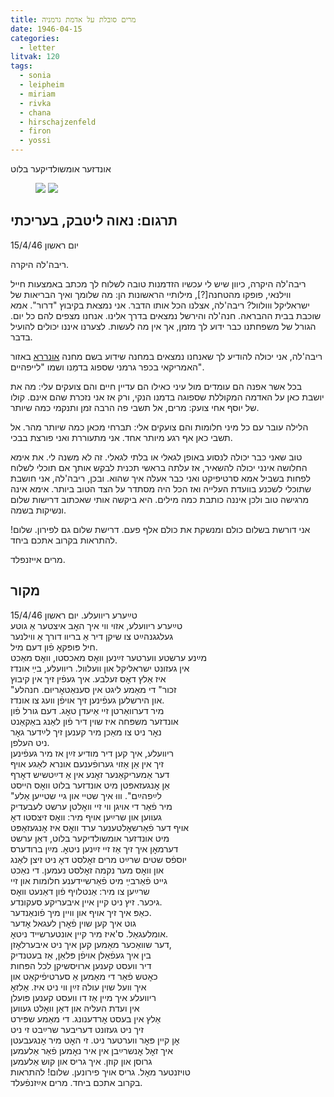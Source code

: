 ```yaml
---
title: מרים סובלת על אדמת גרמניה
date: 1946-04-15
categories:
  - letter
litvak: 120
tags:
  - sonia
  - leipheim
  - miriam
  - rivka
  - chana
  - hirschajzenfeld
  - firon
  - yossi
---
```


אונדזער אומשולדיקער בלוט

<figure class="half">
    <a  href="/pupko-papers/assets/images/1946-04-15-miriam-1.jpg">
    <img src="/pupko-papers/assets/images/1946-04-15-miriam-1.jpg"></a>
    <a  href="/pupko-papers/assets/images/1946-04-15-miriam-2.jpg">
    <img src="/pupko-papers/assets/images/1946-04-15-miriam-2.jpg"></a>
</figure>

## תרגום: נאוה ליטבק, בעריכתי

יום ראשון 15/4/46

ריבה'לה היקרה.

ריבה'לה היקרה, כיוון שיש לי עכשיו הזדמנות טובה לשלוח לך מכתב באמצעות חייל ווילנאי, פופקו
מהטחנה[?], מילותיי הראשונות הן:
מה שלומך ואיך הבריאות של ישראליקל ווולוול?
ריבה'לה, אצלנו
הכל אותו הדבר. אני נמצאת בקיבוץ "דרור". אמא שוכבת בבית ההבראה. חנה'לה והירשל נמצאים בדרך
אלינו. אנחנו מצפים להם כל יום.
הגורל של משפחתנו כבר ידוע לך מזמן, אך אין מה לעשות. לצערנו איננו יכולים להועיל בדבר.

ריבה'לה, אני יכולה להודיע לך שאנחנו נמצאים במחנה שידוע בשם מחנה [אונררא](https://en.wikipedia.org/wiki/United_Nations_Relief_and_Rehabilitation_Administration) באזור האמריקאי
בכפר גרמני שספוג בדמֵנו ושמו "לייפהיים".

בכל אשר אפנה הם עומדים מול עיני
כאילו הם עדיין חיים והם צועקים עלי:
מה את יושבת כאן על האדמה המקוללת שספוגה בדמנו הנקי,
ורק אז אני נזכרת שהם אינם.
קולו של יוסף אחי צועק: מרים, אל תשבי פה הרבה זמן
ותנקמי כמה שיותר.

הלילה עובר עם כל מיני חלומות והם צועקים אלי: תברחי מכאן כמה שיותר
מהר. אל תשבי כאן אף רגע מיותר אחד. אני מתעוררת ואני פורצת בבכי.

טוב שאני כבר יכולה לנסוע באופן לגאלי או בלתי לגאלי.
זה לא משנה לי. את אימא החלושה אינני
יכולה להשאיר, אז עלתה בראשי תכנית לבקש אותך אם תוכלי לשלוח לפחות בשביל אמא
סרטיפיקט ואני כבר אעלה איך שהוא.
ובכן, ריבה'לה, אני חושבת שתוכלי לשכנע בוועדת העלייה ואז
הכל היה מסתדר על הצד הטוב ביותר.
אימא אינה מרגישה טוב ולכן איננה כותבת כמה מילים. היא
ביקשה אותי שאכתוב דרישות שלום ונשיקות בשמה.

אני דורשת בשלום כולם ומנשקת את כולם אלף
פעם. דרישת שלום גם לפירון. שלום! להתראות בקרוב אתכם ביחד.

מרים אייזנפלד.

## מקור

טײַערע ריוועלע. יום ראשון 15/4/46  
טײַערע ריוועלע, אזוי ווי איך האׇב איצטער אַ גוטע  
געלגגנהײַט צו שיקן דיר אַ בריוו דורך אַ ווילנער  
חיל פּופּקאׇ פֿון דעם מיל.  
מײַנע ערשטע ווערטער זײַנען וואׇס מאכסטו, וואׇס מאַכט  
אין געזונט ישראליקל און וועלוול. ריוועלע, בײַ אונדז  
איז אַלץ דאׇס זעלבע. איך געפֿין זיך אין קיבוץ  
"זכור" די מאַמע ליגט אין סענאַטאׇריוּם. חנהלע  
און הירשלען געפֿינען זיך אויפֿן וועג צו אונדז.  
מיר דערוואַרטן זיי אַיעדן טאׇג. דעם גורל פֿון  
אונדזער משפּחה איז שוין דיר פֿון לאַנג באַקאַנט  
נאׇר ניט צו מאַכן מיר קענען זיך לײַדער גאׇר  
ניט העלפן.  
ריוועלע, איך קען דיר מודיע זײַן אז מיר געפֿינען  
זיך אין אַן אַזוי גערופֿענעם אונרא לאַגע אויף  
דער אַמעריקאַנער זאׇנע אין אַ דײַטשיש דאׇרף  
אַן אׇנגעזאפּטן מיט אונדזער בלוט וואׇס הייסט  
"לײַפהײַם". וווּ איך שטיי און גיי שטייען אַלע  
מיר פֿאַר די אויגן ווי זיי וואׇלטן ערשט לעבעדיק  
געווען און שרײַען אויף מיר: וואׇס זיצסטו דאׇ  
אויף דער פֿאַרשאׇלטענער ערד וואׇס איז אׇנגעזאַפּט  
מיט אונדזער אומשולדיקער בלוט, דאַן ערשט  
דערמאׇן איך זיך אַז זיי זײַנען ניטאׇ. מײַן ברודערס  
יוספֿס שטים שרײַט מרים זאׇלסט דאׇ ניט זיצן  לאַנג  
און וואׇס מער נקמה זאׇלסט נעמען. די נאַכט  
גייט פֿאַרבײַ מיט פֿאַרשיידענע חלומות און זיי  
שרײַען צו מיר: אַנטלויף פֿון דאַנעט  וואׇס  
גיכער. זיץ ניט קיין איין איבעריקע סעקונדע.  
כאַפּ איך זיך אויף און וויין מיך פֿונאַנדער.  
גוט איך קען שוין פֿאׇרן לעגאל אׇדער  
אומלעגאַל. ס'איז מיר קיין אונטערשייד ניטאׇ.  
דער שוואַכער מאַמען קען איך ניט איבערלאׇזן,  
בין איך געפֿאַלן אויפֿן פּלאַן, אַז בעטנדיק  
דיר וועסט קענען ארויסשיקן לכל הפּחות  
כאׇטש פֿאַר די מאַמען אַ סערטיפֿיקאַט און  
איך וועל שוין עולה זײַן ווי ניט איז.  אַלזאׇ  
ריוועלע איך מיין אַז דו וועסט קענען פּועלן  
אין ועדת העליה און דאַן וואׇלט געווען  
אַלץ אין בעסט אׇרדענונג. די מאַמע שפּירט  
זיך ניט געזונט דעריבער שרײַבט זי ניט  
אׇן קיין פּאׇר ווערטער ניט. זי האׇט מיר אׇנגעבעטן  
איך זאׇל אׇנשרײַבן אין איר נאׇמען פֿאַר אַלעמען  
גרוסן און קוזן. איך גריס און קוש אַלעמען  
טויזנטער מאׇל. גריס אויך פירונען. שלום! להתראות  
בקרוב אתכם ביחד. מרים אײַזנפֿעלד.  

